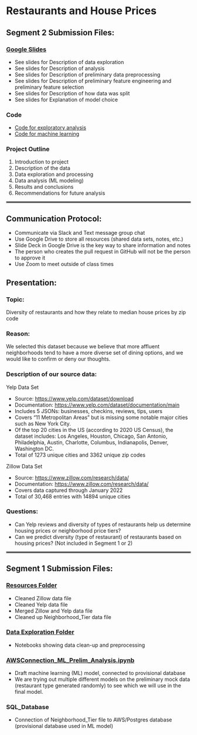 # Restaurants and House Prices

## Segment 2 Submission Files:

### [Google Slides](https://docs.google.com/presentation/d/1PKg5WkO88eU_hPHp4mJDg0-3eRan4CjP15BmRV8o_pw/edit?usp=sharing)
- See slides for Description of data exploration
- See slides for Description of analysis 
- See slides for Description of preliminary data preprocessing
- See slides for Description of preliminary feature engineering and preliminary feature selection
- See slides for Description of how data was split
- See slides for Explanation of model choice

### Code
- [Code for exploratory analysis](https://github.com/pgoyal94/Restaurants_and_House_Prices/tree/main/Data_Exploration)
- [Code for machine learning](https://github.com/pgoyal94/Restaurants_and_House_Prices/tree/main/Machine_Learning)

### Project Outline
1. Introduction to project
2. Description of the data
3. Data exploration and processing
4. Data analysis (ML modeling)
5. Results and conclusions
7. Recommendations for future analysis

<hr style="border:2px solid gray"> </hr>

## Communication Protocol:
- Communicate via Slack and Text message group chat
- Use Google Drive to store all resources (shared data sets, notes, etc.)
- Slide Deck in Google Drive is the key way to share information and notes
- The person who creates the pull request in GitHub will not be the person to approve it
- Use Zoom to meet outside of class times

## Presentation:

### Topic: 
Diversity of restaurants and how they relate to median house prices by zip code
### Reason: 
We selected this dataset because we believe that more affluent neighborhoods tend to have a more diverse set of dining options, and we would like to confirm or deny our thoughts.
### Description of our source data:
Yelp Data Set
-  Source: https://www.yelp.com/dataset/download
-  Documentation: https://www.yelp.com/dataset/documentation/main
-  Includes 5 JSONs: businesses, checkins, reviews, tips, users
-  Covers “11 Metropolitan Areas” but is missing some notable major cities such as New York City.
-  Of the top 20 cities in the US (according  to 2020 US Census), the dataset includes: Los Angeles, Houston, Chicago, San Antonio, Philadelphia, Austin, Charlotte, Columbus, Indianapolis,  Denver, Washington DC.
-  Total of 1273 unique cities and 3362 unique zip codes

Zillow Data Set
-  Source: https://www.zillow.com/research/data/
-  Documentation: https://www.zillow.com/research/data/
-  Covers data captured through January 2022
-  Total of 30,468 entries with 14894 unique cities

### Questions:
- Can Yelp reviews and diversity of types of restaurants help us determine housing prices or neighborhood price tiers? 
- Can we predict diversity (type of restaurant) of restaurants based on housing prices? (Not included in Segment 1 or 2)

<hr style="border:2px solid gray"> </hr>

## Segment 1 Submission Files:

### [Resources Folder](https://github.com/pgoyal94/Restaurants_and_House_Prices/tree/main/Resources)
- Cleaned Zillow data file
- Cleaned Yelp data file
- Merged Zillow and Yelp data file
- Cleaned up Neighborhood_Tier data file

### [Data Exploration Folder](https://github.com/pgoyal94/Restaurants_and_House_Prices/tree/main/Data_Exploration)
- Notebooks showing data clean-up and preprocessing

### [AWSConnection_ML_Prelim_Analysis.ipynb](https://github.com/pgoyal94/Restaurants_and_House_Prices/blob/main/AWSConnection_ML_Prelim_Analysis.ipynb)
- Draft machine learning (ML) model, connected to provisional database
- We are trying out multiple different models on the preliminary mock data (restaurant type generated randomly) to see which we will use in the final model.

### SQL_Database
- Connection of Neighborhood_Tier file to AWS/Postgres database (provisional database used in ML model)



